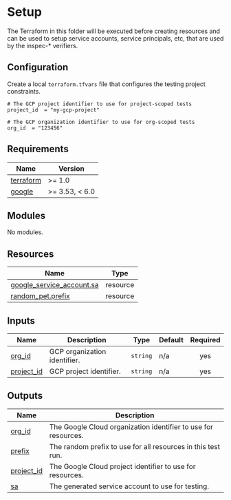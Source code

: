 # Setup

The Terraform in this folder will be executed before creating resources and can
be used to setup service accounts, service principals, etc, that are used by the
inspec-* verifiers.

## Configuration

Create a local `terraform.tfvars` file that configures the testing project
constraints.

```hcl
# The GCP project identifier to use for project-scoped tests
project_id  = "my-gcp-project"

# The GCP organization identifier to use for org-scoped tests
org_id  = "123456"
```

<!-- markdownlint-disable MD033 MD034 -->
<!-- BEGIN_TF_DOCS -->
## Requirements

| Name | Version |
|------|---------|
| <a name="requirement_terraform"></a> [terraform](#requirement\_terraform) | >= 1.0 |
| <a name="requirement_google"></a> [google](#requirement\_google) | >= 3.53, < 6.0 |

## Modules

No modules.

## Resources

| Name | Type |
|------|------|
| [google_service_account.sa](https://registry.terraform.io/providers/hashicorp/google/latest/docs/resources/service_account) | resource |
| [random_pet.prefix](https://registry.terraform.io/providers/hashicorp/random/latest/docs/resources/pet) | resource |

## Inputs

| Name | Description | Type | Default | Required |
|------|-------------|------|---------|:--------:|
| <a name="input_org_id"></a> [org\_id](#input\_org\_id) | GCP organization identifier. | `string` | n/a | yes |
| <a name="input_project_id"></a> [project\_id](#input\_project\_id) | GCP project identifier. | `string` | n/a | yes |

## Outputs

| Name | Description |
|------|-------------|
| <a name="output_org_id"></a> [org\_id](#output\_org\_id) | The Google Cloud organization identifier to use for resources. |
| <a name="output_prefix"></a> [prefix](#output\_prefix) | The random prefix to use for all resources in this test run. |
| <a name="output_project_id"></a> [project\_id](#output\_project\_id) | The Google Cloud project identifier to use for resources. |
| <a name="output_sa"></a> [sa](#output\_sa) | The generated service account to use for testing. |
<!-- END_TF_DOCS -->
<!-- markdownlint-enable MD033 MD034 -->
